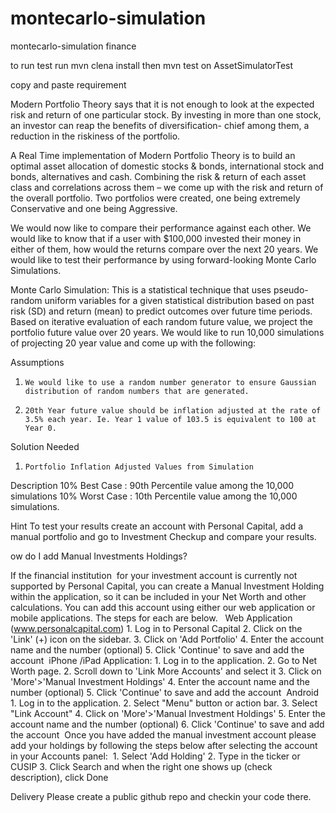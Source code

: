# montecarlo-simulation
montecarlo-simulation finance

to run test run
mvn clena install 
then
 mvn test on AssetSimulatorTest

copy and paste requirement

Modern Portfolio Theory says that it is not enough to look at the expected risk and return of one particular stock. By investing in more than one stock, an investor can reap the benefits of diversification- chief among them, a reduction in the riskiness of the portfolio. 
 
A Real Time implementation of Modern Portfolio Theory is to build an optimal asset allocation of domestic stocks & bonds, international stock and bonds, alternatives and cash. Combining the risk & return of each asset class and correlations across them – we come up with the risk and return of the overall portfolio.  Two portfolios were created, one being extremely Conservative and one being Aggressive.
 

 
We would now like to compare their performance against each other. We would like to know that if a user with $100,000 invested their money in either of them, how would the returns compare over the next 20 years. We would like to test their performance by using forward-looking Monte Carlo Simulations.
 
Monte Carlo Simulation:
This is a statistical technique that uses pseudo-random uniform variables for a given statistical distribution based on past risk (SD) and return (mean) to predict outcomes over future time periods. Based on iterative evaluation of each random future value, we project the portfolio future value over 20 years. We would like to run 10,000 simulations of projecting 20 year value and come up with the following:
 
Assumptions
1.     We would like to use a random number generator to ensure Gaussian distribution of random numbers that are generated.
 
2.     20th Year future value should be inflation adjusted at the rate of 3.5% each year. Ie. Year 1 value of 103.5 is equivalent to 100 at Year 0.
 
Solution Needed
 
1.     Portfolio Inflation Adjusted Values from Simulation
 

 
Description
10% Best Case               	:   90th Percentile value among the 10,000 simulations
10% Worst Case            	:  10th Percentile value among the 10,000 simulations.

Hint
To test your results create an account with Personal Capital, add a manual portfolio and go to Investment Checkup and compare your results.

ow do I add Manual Investments Holdings?

If the financial institution  for your investment account is currently not supported by Personal Capital, you can create a Manual Investment Holding within the application, so it can be included in your Net Worth and other calculations. You can add this account using either our web application or mobile applications. The steps for each are below.  
Web Application (www.personalcapital.com) 1. Log in to Personal Capital 2. Click on the 'Link' (+) icon on the sidebar. 3. Click on 'Add Portfolio' 4. Enter the account name and the number (optional) 5. Click 'Continue' to save and add the account  iPhone /iPad Application: 1. Log in to the application. 2. Go to Net Worth page. 2. Scroll down to 'Link More Accounts' and select it 3. Click on 'More'>'Manual Investment Holdings' 4. Enter the account name and the number (optional) 5. Click 'Continue' to save and add the account  Android 1. Log in to the application. 2. Select "Menu" button or action bar. 3. Select "Link Account" 4. Click on 'More'>'Manual Investment Holdings' 5. Enter the account name and the number (optional) 6. Click 'Continue' to save and add the account  Once you have added the manual investment account please add your holdings by following the steps below after selecting the account in your Accounts panel:  1. Select 'Add Holding' 2. Type in the ticker or CUSIP 3. Click Search and when the right one shows up (check description), click Done



Delivery
Please create a public github repo and checkin your code there.

